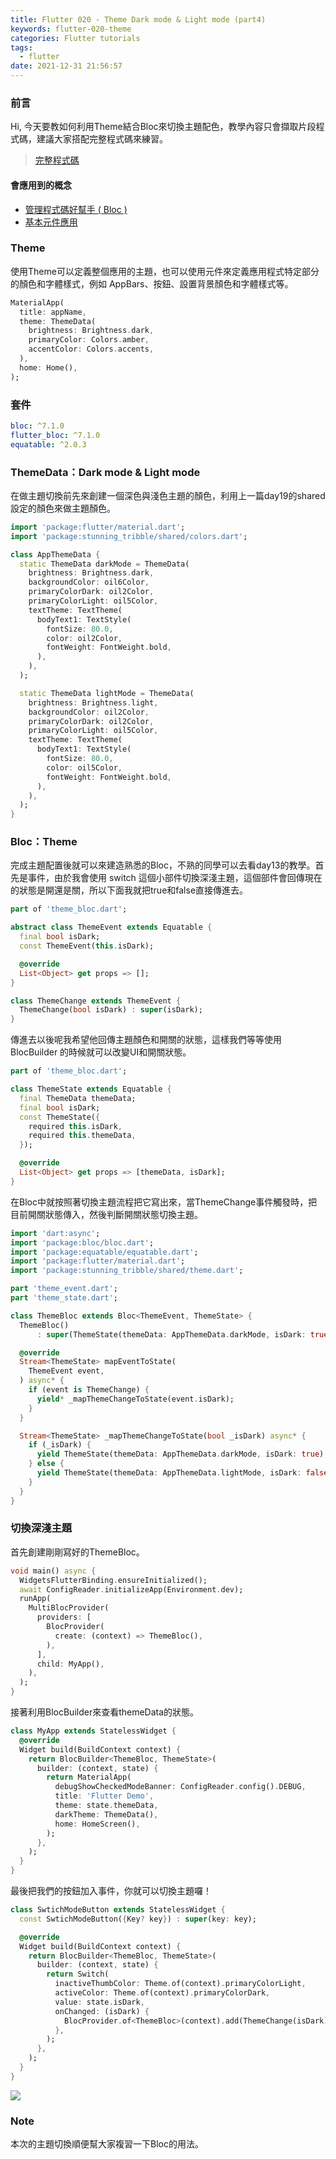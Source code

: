 ```yaml
---
title: Flutter 020 - Theme Dark mode & Light mode (part4)
keywords: flutter-020-theme
categories: Flutter tutorials
tags:
  - flutter
date: 2021-12-31 21:56:57
---
```

### 前言
Hi, 今天要教如何利用Theme結合Bloc來切換主題配色，教學內容只會擷取片段程式碼，建議大家搭配完整程式碼來練習。

> [完整程式碼](https://github.com/Daviswww/stunning_tribble/tree/day20)
<!-- more -->
#### 會應用到的概念
- [管理程式碼好幫手 ( Bloc )](https://chucs.github.io/flutter-013-bloc)
- [基本元件應用](https://chucs.github.io/flutter-001-root)

### Theme
使用Theme可以定義整個應用的主題，也可以使用元件來定義應用程式特定部分的顏色和字體樣式，例如 AppBars、按鈕、設置背景顏色和字體樣式等。

```dart
MaterialApp(
  title: appName,
  theme: ThemeData(
    brightness: Brightness.dark,
    primaryColor: Colors.amber,
    accentColor: Colors.accents,
  ),
  home: Home(),
);
```

### 套件

```yaml
bloc: ^7.1.0
flutter_bloc: ^7.1.0
equatable: ^2.0.3
```

### ThemeData：Dark mode & Light mode
在做主題切換前先來創建一個深色與淺色主題的顏色，利用上一篇day19的shared設定的顏色來做主題顏色。

```dart
import 'package:flutter/material.dart';
import 'package:stunning_tribble/shared/colors.dart';

class AppThemeData {
  static ThemeData darkMode = ThemeData(
    brightness: Brightness.dark,
    backgroundColor: oil6Color,
    primaryColorDark: oil2Color,
    primaryColorLight: oil5Color,
    textTheme: TextTheme(
      bodyText1: TextStyle(
        fontSize: 80.0,
        color: oil2Color,
        fontWeight: FontWeight.bold,
      ),
    ),
  );

  static ThemeData lightMode = ThemeData(
    brightness: Brightness.light,
    backgroundColor: oil2Color,
    primaryColorDark: oil2Color,
    primaryColorLight: oil5Color,
    textTheme: TextTheme(
      bodyText1: TextStyle(
        fontSize: 80.0,
        color: oil5Color,
        fontWeight: FontWeight.bold,
      ),
    ),
  );
}
```
### Bloc：Theme
完成主題配置後就可以來建造熟悉的Bloc，不熟的同學可以去看day13的教學。首先是事件，由於我會使用 switch 這個小部件切換深淺主題，這個部件會回傳現在的狀態是開還是關，所以下面我就把true和false直接傳進去。

```dart
part of 'theme_bloc.dart';

abstract class ThemeEvent extends Equatable {
  final bool isDark;
  const ThemeEvent(this.isDark);

  @override
  List<Object> get props => [];
}

class ThemeChange extends ThemeEvent {
  ThemeChange(bool isDark) : super(isDark);
}

```

傳進去以後呢我希望他回傳主題顏色和開關的狀態，這樣我們等等使用 BlocBuilder 的時候就可以改變UI和開關狀態。

```dart
part of 'theme_bloc.dart';

class ThemeState extends Equatable {
  final ThemeData themeData;
  final bool isDark;
  const ThemeState({
    required this.isDark,
    required this.themeData,
  });

  @override
  List<Object> get props => [themeData, isDark];
}
```

在Bloc中就按照著切換主題流程把它寫出來，當ThemeChange事件觸發時，把目前開關狀態傳入，然後判斷開關狀態切換主題。

```dart
import 'dart:async';
import 'package:bloc/bloc.dart';
import 'package:equatable/equatable.dart';
import 'package:flutter/material.dart';
import 'package:stunning_tribble/shared/theme.dart';

part 'theme_event.dart';
part 'theme_state.dart';

class ThemeBloc extends Bloc<ThemeEvent, ThemeState> {
  ThemeBloc()
      : super(ThemeState(themeData: AppThemeData.darkMode, isDark: true));

  @override
  Stream<ThemeState> mapEventToState(
    ThemeEvent event,
  ) async* {
    if (event is ThemeChange) {
      yield* _mapThemeChangeToState(event.isDark);
    }
  }

  Stream<ThemeState> _mapThemeChangeToState(bool _isDark) async* {
    if (_isDark) {
      yield ThemeState(themeData: AppThemeData.darkMode, isDark: true);
    } else {
      yield ThemeState(themeData: AppThemeData.lightMode, isDark: false);
    }
  }
}

```
### 切換深淺主題
首先創建剛剛寫好的ThemeBloc。

```dart
void main() async {
  WidgetsFlutterBinding.ensureInitialized();
  await ConfigReader.initializeApp(Environment.dev);
  runApp(
    MultiBlocProvider(
      providers: [
        BlocProvider(
          create: (context) => ThemeBloc(),
        ),
      ],
      child: MyApp(),
    ),
  );
}
```

接著利用BlocBuilder來查看themeData的狀態。

```dart
class MyApp extends StatelessWidget {
  @override
  Widget build(BuildContext context) {
    return BlocBuilder<ThemeBloc, ThemeState>(
      builder: (context, state) {
        return MaterialApp(
          debugShowCheckedModeBanner: ConfigReader.config().DEBUG,
          title: 'Flutter Demo',
          theme: state.themeData,
          darkTheme: ThemeData(),
          home: HomeScreen(),
        );
      },
    );
  }
}
```

最後把我們的按鈕加入事件，你就可以切換主題囉！

```dart
class SwtichModeButton extends StatelessWidget {
  const SwtichModeButton({Key? key}) : super(key: key);

  @override
  Widget build(BuildContext context) {
    return BlocBuilder<ThemeBloc, ThemeState>(
      builder: (context, state) {
        return Switch(
          inactiveThumbColor: Theme.of(context).primaryColorLight,
          activeColor: Theme.of(context).primaryColorDark,
          value: state.isDark,
          onChanged: (isDark) {
            BlocProvider.of<ThemeBloc>(context).add(ThemeChange(isDark));
          },
        );
      },
    );
  }
}

```

![](https://raw.githubusercontent.com/Daviswww/stunning_tribble/day20/assets/images/ijNj2rg.gif)

### Note
本次的主題切換順便幫大家複習一下Bloc的用法。
